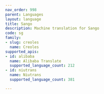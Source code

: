 ```yaml
---
nav_order: 998
parent: Languages
layout: language
title: Sango
description: Machine translation for Sango
code: sg
family:
- slug: creoles
  name: Creoles
supported_apis:
- id: alibaba
  name: Alibaba Translate
  supported_language_count: 212
- id: niutrans
  name: Niutrans
  supported_language_count: 381

---
```



